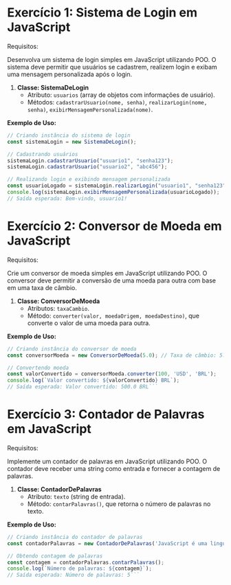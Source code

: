 # Exercício 1: Sistema de Login em JavaScript

Requisitos:

Desenvolva um sistema de login simples em JavaScript utilizando POO. O sistema deve permitir que usuários se cadastrem, realizem login e exibam uma mensagem personalizada após o login.

1. **Classe: SistemaDeLogin**
   - Atributo: `usuarios` (array de objetos com informações de usuário).
   - Métodos: `cadastrarUsuario(nome, senha)`, `realizarLogin(nome, senha)`, `exibirMensagemPersonalizada(nome)`.

**Exemplo de Uso:**

```javascript
// Criando instância do sistema de login
const sistemaLogin = new SistemaDeLogin();

// Cadastrando usuários
sistemaLogin.cadastrarUsuario("usuario1", "senha123");
sistemaLogin.cadastrarUsuario("usuario2", "abc456");

// Realizando login e exibindo mensagem personalizada
const usuarioLogado = sistemaLogin.realizarLogin("usuario1", "senha123");
console.log(sistemaLogin.exibirMensagemPersonalizada(usuarioLogado));
// Saída esperada: Bem-vindo, usuario1!
```

# Exercício 2: Conversor de Moeda em JavaScript

Requisitos:

Crie um conversor de moeda simples em JavaScript utilizando POO. O conversor deve permitir a conversão de uma moeda para outra com base em uma taxa de câmbio.

1. **Classe: ConversorDeMoeda**
   - Atributos: `taxaCambio`.
   - Método: `converter(valor, moedaOrigem, moedaDestino)`, que converte o valor de uma moeda para outra.

**Exemplo de Uso:**

````javascript
// Criando instância do conversor de moeda
const conversorMoeda = new ConversorDeMoeda(5.0); // Taxa de câmbio: 5.0

// Convertendo moeda
const valorConvertido = conversorMoeda.converter(100, 'USD', 'BRL');
console.log(`Valor convertido: ${valorConvertido} BRL`);
// Saída esperada: Valor convertido: 500.0 BRL```
````

# Exercício 3: Contador de Palavras em JavaScript

Requisitos:

Implemente um contador de palavras em JavaScript utilizando POO. O contador deve receber uma string como entrada e fornecer a contagem de palavras.

1. **Classe: ContadorDePalavras**
    - Atributo: `texto` (string de entrada).
    - Método: `contarPalavras()`, que retorna o número de palavras no texto.

**Exemplo de Uso:**

```javascript
// Criando instância do contador de palavras
const contadorPalavras = new ContadorDePalavras('JavaScript é uma linguagem poderosa.');

// Obtendo contagem de palavras
const contagem = contadorPalavras.contarPalavras();
console.log(`Número de palavras: ${contagem}`);
// Saída esperada: Número de palavras: 5```
```
